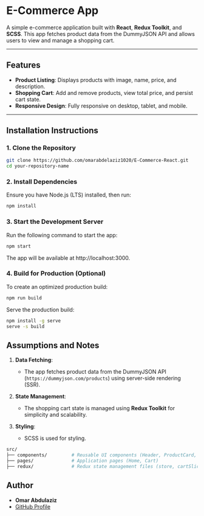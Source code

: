 # E-Commerce App

A simple e-commerce application built with **React**, **Redux Toolkit**, and **SCSS**. This app fetches product data from the DummyJSON API and allows users to view and manage a shopping cart.

---

## Features

- **Product Listing**: Displays products with image, name, price, and description.
- **Shopping Cart**: Add and remove products, view total price, and persist cart state.
- **Responsive Design**: Fully responsive on desktop, tablet, and mobile.

---

## Installation Instructions

### 1. Clone the Repository

```bash
git clone https://github.com/omarabdelaziz1020/E-Commerce-React.git
cd your-repository-name
```

### 2. Install Dependencies

Ensure you have Node.js (LTS) installed, then run:

```bash
npm install
```

### 3. Start the Development Server

Run the following command to start the app:

```bash
npm start
```

The app will be available at http://localhost:3000.

### 4. Build for Production (Optional)

To create an optimized production build:

```bash
npm run build
```

Serve the production build:

```bash
npm install -g serve
serve -s build
```

## Assumptions and Notes

1. **Data Fetching**:

   - The app fetches product data from the DummyJSON API (`https://dummyjson.com/products`) using server-side rendering (SSR).

2. **State Management**:

   - The shopping cart state is managed using **Redux Toolkit** for simplicity and scalability.

3. **Styling**:
   - SCSS is used for styling.

```bash
src/
├── components/         # Reusable UI components (Header, ProductCard, etc.)
├── pages/              # Application pages (Home, Cart)
├── redux/              # Redux state management files (store, cartSlice)
```

## Author

- **Omar Abdulaziz**
- [GitHub Profile](https://github.com/omarabdelaziz1020)
